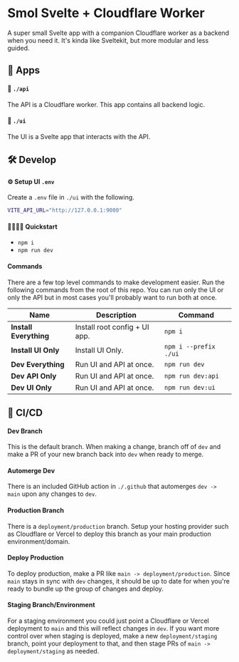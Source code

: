 # Smol Svelte + Cloudflare Worker

A super small Svelte app with a companion Cloudflare worker as a backend when you need it. It's kinda like Sveltekit, but more modular and less guided.

## 📱 Apps

#### 📂 `./api`

The API is a Cloudflare worker. This app contains all backend logic.

#### 📂 `./ui`

The UI is a Svelte app that interacts with the API.

## 🛠️ Develop

#### ⚙️ Setup UI `.env`

Create a `.env` file in `./ui` with the following.

```bash
VITE_API_URL="http://127.0.0.1:9000"
```

#### 🏃🏽‍♂️💨 Quickstart

-   `npm i`
-   `npm run dev`

#### Commands

There are a few top level commands to make development easier. Run the following commands from the root of this repo. You can run only the UI or only the API but in most cases you'll probably want to run both at once.

| Name                   | Description                   | Command               |
| ---------------------- | ----------------------------- | --------------------- |
| **Install Everything** | Install root config + UI app. | `npm i`               |
| **Install UI Only**    | Install UI Only.              | `npm i --prefix ./ui` |
| **Dev Everything**     | Run UI and API at once.       | `npm run dev`         |
| **Dev API Only**       | Run UI and API at once.       | `npm run dev:api`     |
| **Dev UI Only**        | Run UI and API at once.       | `npm run dev:ui`      |

## 🚀 CI/CD

#### Dev Branch

This is the default branch. When making a change, branch off of `dev` and make a PR of your new branch back into `dev` when ready to merge.

#### Automerge Dev

There is an included GitHub action in `./.github` that automerges `dev -> main` upon any changes to `dev`.

#### Production Branch

There is a `deployment/production` branch. Setup your hosting provider such as Cloudflare or Vercel to deploy this branch as your main production environment/domain.

#### Deploy Production

To deploy production, make a PR like `main -> deployment/production`. Since `main` stays in sync with `dev` changes, it should be up to date for when you're ready to bundle up the group of changes and deploy.

#### Staging Branch/Environment

For a staging environment you could just point a Cloudflare or Vercel deployment to `main` and this will reflect changes in `dev`. If you want more control over when staging is deployed, make a new `deployment/staging` branch, point your deployment to that, and then stage PRs of `main -> deployment/staging` as needed.
